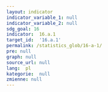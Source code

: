 ```yaml
---
layout: indicator
indicator_variable_1: null
indicator_variable_2: null
sdg_goal: 16
indicator:  16.a.1
target_id:  '16.a.1'
permalink: /statistics_glob/16-a-1/
pre: null
graph: null
source_url: null
lang:  pl
kategorie:  null
zmienne: null
---
```

